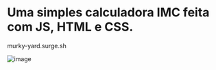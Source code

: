 # Uma simples calculadora IMC feita com JS, HTML e CSS.

murky-yard.surge.sh

![image](https://user-images.githubusercontent.com/91154961/216795345-83872d5c-d0cc-49cf-8cbe-b5dfb60d2173.png)
